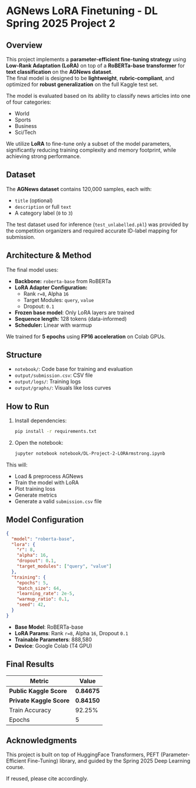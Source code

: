 # AGNews LoRA Finetuning - DL Spring 2025 Project 2

## **Overview**  
This project implements a **parameter-efficient fine-tuning strategy** using **Low-Rank Adaptation (LoRA)** on top of a **RoBERTa-base transformer** for **text classification** on the **AGNews dataset**.  
The final model is designed to be **lightweight**, **rubric-compliant**, and optimized for **robust generalization** on the full Kaggle test set.

The model is evaluated based on its ability to classify news articles into one of four categories:
- World
- Sports
- Business
- Sci/Tech

We utilize **LoRA** to fine-tune only a subset of the model parameters, significantly reducing training complexity and memory footprint, while achieving strong performance.

## **Dataset**  
The **AGNews dataset** contains 120,000 samples, each with:
- `title` (optional)
- `description` or full `text`
- A category label (`0` to `3`)

The test dataset used for inference (`test_unlabelled.pkl`) was provided by the competition organizers and required accurate ID-label mapping for submission.

## **Architecture & Method**  
The final model uses:
- **Backbone:** `roberta-base` from RoBERTa
- **LoRA Adapter Configuration:**
  - Rank `r=8`, Alpha `16`
  - Target Modules: `query`, `value`
  - Dropout: `0.1`
- **Frozen base model**: Only LoRA layers are trained
- **Sequence length:** 128 tokens (data-informed)
- **Scheduler:** Linear with warmup

We trained for **5 epochs** using **FP16 acceleration** on Colab GPUs.

## Structure
- `notebook/`: Code base for training and evaluation
- `output/submission.csv`: CSV file
- `output/logs/`: Training logs
- `output/graphs/`: Visuals like loss curves

## How to Run

1. Install dependencies:
   ```bash
   pip install -r requirements.txt
   ```

2. Open the notebook:
   ```bash
   jupyter notebook notebook/DL-Project-2-LORArmstrong.ipynb
   ```

This will:
- Load & preprocess AGNews
- Train the model with LoRA
- Plot training loss
- Generate metrics
- Generate a valid `submission.csv` file

## Model Configuration

```json
{
  "model": "roberta-base",
  "lora": {
    "r": 8,
    "alpha": 16,
    "dropout": 0.1,
    "target_modules": ["query", "value"]
  },
  "training": {
    "epochs": 5,
    "batch_size": 64,
    "learning_rate": 2e-5,
    "warmup_ratio": 0.1,
    "seed": 42,
  }
}
```

- **Base Model**: RoBERTa-base  
- **LoRA Params**: Rank `r=8`, Alpha `16`, Dropout `0.1`  
- **Trainable Parameters**: 888,580  
- **Device**: Google Colab (T4 GPU)

## Final Results

| Metric                   | Value        |
|---------------------------|--------------|
| **Public Kaggle Score** | **0.84675**   |
| **Private Kaggle Score**| **0.84150**   |
| Train Accuracy          | 92.25%       |
| Epochs                    | 5  

## **Acknowledgments**  
This project is built on top of HuggingFace Transformers, PEFT (Parameter-Efficient Fine-Tuning) library, and guided by the Spring 2025 Deep Learning course.

If reused, please cite accordingly.
